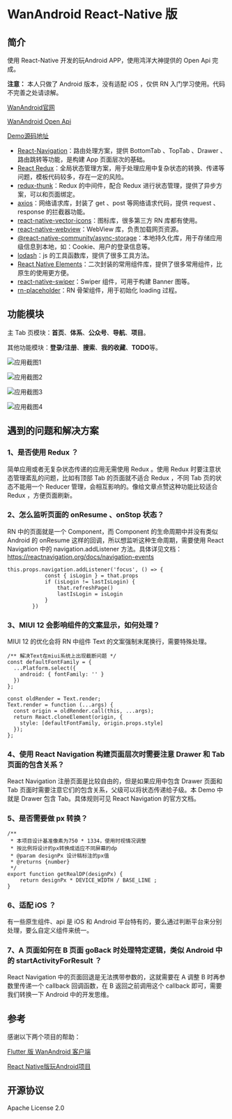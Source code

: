 # WanAndroid React-Native 版

## 简介

使用 React-Native 开发的玩Android APP，使用鸿洋大神提供的 Open Api 完成。

**注意：** 本人只做了 Android 版本，没有适配 iOS ，仅供 RN 入门学习使用。代码不完善之处请谅解。

[WanAndroid官网](https://www.wanandroid.com/)

[WanAndroid Open Api](https://www.wanandroid.com/blog/show/2)

[Demo源码地址](https://github.com/zjxstar/WanAndroidRN)

* [React-Navigation](https://reactnavigation.org/docs/getting-started)：路由处理方案，提供 BottomTab 、TopTab 、Drawer 、路由跳转等功能，是构建 App 页面层次的基础。
* [React Redux](https://redux.js.org/introduction/getting-started)：全局状态管理方案，用于处理应用中复杂状态的转换、传递等问题，模板代码较多，存在一定的风险。
* [redux-thunk](https://github.com/reduxjs/redux-thunk)：Redux 的中间件，配合 Redux 进行状态管理，提供了异步方案，可以和页面绑定。
* [axios](https://github.com/axios/axios)：网络请求库，封装了 get 、post 等网络请求代码，提供 request 、response 的拦截器功能。
* [react-native-vector-icons](https://github.com/oblador/react-native-vector-icons)：图标库，很多第三方 RN 库都有使用。
* [react-native-webview](https://github.com/react-native-webview/react-native-webview)：WebView 库，负责加载网页资源。
* [@react-native-community/async-storage](https://github.com/react-native-async-storage/async-storage)：本地持久化库，用于存储应用级信息到本地，如：Cookie、用户的登录信息等。
* [lodash](https://www.lodashjs.com/)：js 的工具函数库，提供了很多工具方法。
* [React Native Elements](https://reactnativeelements.com/docs/)：二次封装的常用组件库，提供了很多常用组件，比原生的使用更方便。
* [react-native-swiper](https://github.com/leecade/react-native-swiper)：Swiper 组件，可用于构建 Banner 图等。
* [rn-placeholder](https://developer.aliyun.com/mirror/npm/package/rn-placeholder)：RN 骨架组件，用于初始化 loading 过程。

## 功能模块

主 Tab 页模块：**首页**、**体系**、**公众号**、**导航**、**项目**。

其他功能模块：**登录/注册**、**搜索**、**我的收藏**、**TODO**等。

![应用截图1](https://github.com/zjxstar/WanAndroidRN/blob/master/screenshots/meitu_1.jpg)

![应用截图2](https://github.com/zjxstar/WanAndroidRN/blob/master/screenshots/meitu_2.jpg)

![应用截图3](https://github.com/zjxstar/WanAndroidRN/blob/master/screenshots/meitu_3.jpg)

![应用截图4](https://github.com/zjxstar/WanAndroidRN/blob/master/screenshots/meitu_4.jpg)

## 遇到的问题和解决方案

### 1、是否使用 Redux ？

简单应用或者无复杂状态传递的应用无需使用 Redux 。使用 Redux 时要注意状态管理紊乱的问题，比如有顶部 Tab 的页面就不适合 Redux ，不同 Tab 页的状态不能用一个 Reducer 管理，会相互影响的。像给文章点赞这种功能比较适合 Redux ，方便页面刷新。

### 2、怎么监听页面的 onResume 、onStop 状态？

RN 中的页面就是一个 Component，而 Component 的生命周期中并没有类似 Android 的 onResume 这样的回调，所以想监听这种生命周期，需要使用 React Navigation 中的 navigation.addListener 方法。具体详见文档：https://reactnavigation.org/docs/navigation-events

```
this.props.navigation.addListener('focus', () => {
            const { isLogin } = that.props
            if (isLogin != lastIsLogin) {
                that.refreshPage()
                lastIsLogin = isLogin
            }
        })
```

### 3、MIUI 12 会影响组件的文案显示，如何处理？

MIUI 12 的优化会将 RN 中组件 Text 的文案强制末尾换行，需要特殊处理。

```
/** 解决Text在miui系统上出现截断问题 */
const defaultFontFamily = {
  ...Platform.select({
    android: { fontFamily: '' }
  })
};

const oldRender = Text.render;
Text.render = function (...args) {
  const origin = oldRender.call(this, ...args);
  return React.cloneElement(origin, {
    style: [defaultFontFamily, origin.props.style]
  });
};
```

### 4、使用 React Navigation 构建页面层次时需要注意 Drawer 和 Tab 页面的包含关系？

React Navigation 注册页面是比较自由的，但是如果应用中包含 Drawer 页面和 Tab 页面时需要注意它们的包含关系，父级可以将状态传递给子级。本 Demo 中就是 Drawer 包含 Tab。具体规则可见 React Navigation 的官方文档。

### 5、是否需要做 px 转换？

```
/**
 * 本项目设计基准像素为750 * 1334，使用时视情况调整
 * 按比例将设计的px转换成适应不同屏幕的dp
 * @param designPx 设计稿标注的px值
 * @returns {number}
 */
export function getRealDP(designPx) {
    return designPx * DEVICE_WIDTH / BASE_LINE ;
}
```

### 6、适配 iOS ？

有一些原生组件、api 是 iOS 和 Android 平台特有的，要么通过判断平台来分别处理，要么自定义组件来统一。

### 7、A 页面如何在 B 页面 goBack 时处理特定逻辑，类似 Android 中的 startActivityForResult ？

React Navigation 中的页面回退是无法携带参数的，这就需要在 A 调整 B 时再参数里传递一个 callback 回调函数，在 B 返回之前调用这个 callback 即可，需要我们转换一下 Android 中的开发思维。

## 参考

感谢以下两个项目的帮助：

[Flutter 版 WanAndroid 客户端](https://www.wanandroid.com/blog/show/2705)

[React Native版玩Android项目](https://www.wanandroid.com/blog/show/2681)

## 开源协议

Apache License 2.0